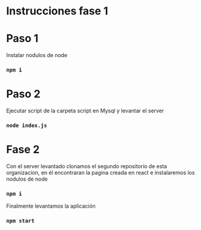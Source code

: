 # Instrucciones fase 1
# Paso 1
Instalar nodulos de node 
### `npm i`
# Paso 2
Ejecutar script de la carpeta script en Mysql y levantar el server
### `node index.js`
# Fase 2
Con el server levantado clonamos el segundo repositorio de esta organizacion, en él encontraran la pagina creada en react e instalaremos los nodulos de node
### `npm i`
Finalmente levantamos la aplicación
### `npm start`
